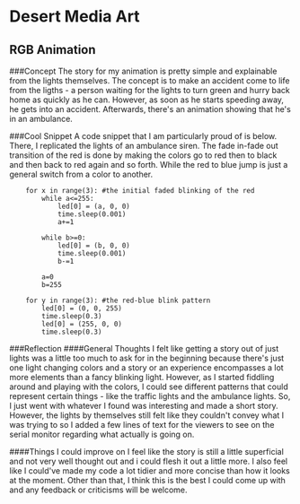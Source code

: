 # Desert Media Art

## RGB Animation

###Concept
The story for my animation is pretty simple and explainable from the lights themselves. The concept is to make an accident come to life from the ligths - a person waiting for the lights to turn green and hurry back home as quickly as he can. However, as soon as he starts speeding away, he gets into an accident. Afterwards, there's an animation showing that he's in an ambulance.

###Cool Snippet
A code snippet that I am particularly proud of is below. There, I replicated the lights of an ambulance siren. The fade in-fade out transition of the red is done by making the colors go to red then to black and then back to red again and so forth. While the red to blue jump is just a general switch from a color to another.

        for x in range(3): #the initial faded blinking of the red
            while a<=255:
                led[0] = (a, 0, 0)
                time.sleep(0.001)
                a+=1

            while b>=0:
                led[0] = (b, 0, 0)
                time.sleep(0.001)
                b-=1

            a=0
            b=255

        for y in range(3): #the red-blue blink pattern
            led[0] = (0, 0, 255)
            time.sleep(0.3)
            led[0] = (255, 0, 0)
            time.sleep(0.3)


###Reflection
####General Thoughts
I felt like getting a story out of just lights was a little too much to ask for in the beginning because there's just one light changing colors and a story or an experience encompasses a lot more elements than a fancy blinking light. However, as I started fiddling around and playing with the colors, I could see different patterns that could represent certain things - like the traffic lights and the ambulance lights. So, I just went with whatever I found was interesting and made a short story. However, the lights by themselves still felt like they couldn't convey what I was trying to so I added a few lines of text for the viewers to see on the serial monitor regarding what actually is going on. 

####Things I could improve on
I feel like the story is still a little superficial and not very well thought out and i could flesh it out a little more. I also feel like I could've made my code a lot tidier and more concise than how it looks at the moment. Other than that, I think this is the best I could come up with and any feedback or criticisms will be welcome.
